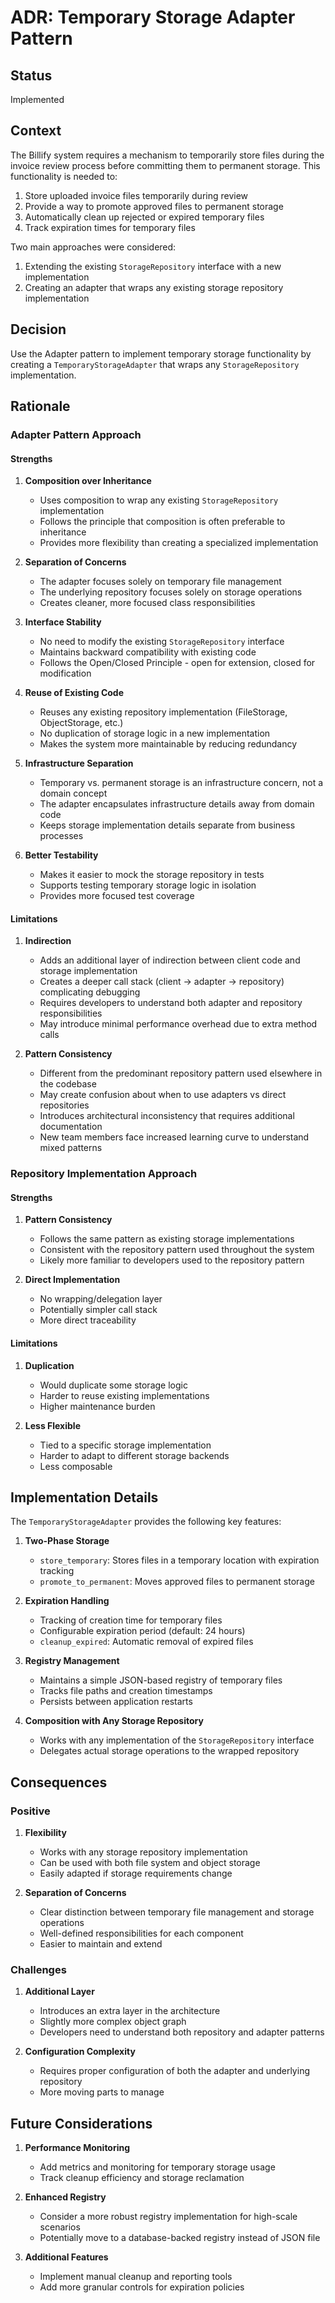 # ADR: Temporary Storage Adapter Pattern

## Status
Implemented

## Context
The Billify system requires a mechanism to temporarily store files during the invoice review process before committing them to permanent storage. This functionality is needed to:

1. Store uploaded invoice files temporarily during review
2. Provide a way to promote approved files to permanent storage
3. Automatically clean up rejected or expired temporary files
4. Track expiration times for temporary files

Two main approaches were considered:
1. Extending the existing `StorageRepository` interface with a new implementation
2. Creating an adapter that wraps any existing storage repository implementation

## Decision
Use the Adapter pattern to implement temporary storage functionality by creating a `TemporaryStorageAdapter` that wraps any `StorageRepository` implementation.

## Rationale

### Adapter Pattern Approach

#### Strengths
1. **Composition over Inheritance**
   - Uses composition to wrap any existing `StorageRepository` implementation
   - Follows the principle that composition is often preferable to inheritance
   - Provides more flexibility than creating a specialized implementation

2. **Separation of Concerns**
   - The adapter focuses solely on temporary file management
   - The underlying repository focuses solely on storage operations
   - Creates cleaner, more focused class responsibilities

3. **Interface Stability**
   - No need to modify the existing `StorageRepository` interface
   - Maintains backward compatibility with existing code
   - Follows the Open/Closed Principle - open for extension, closed for modification

4. **Reuse of Existing Code**
   - Reuses any existing repository implementation (FileStorage, ObjectStorage, etc.)
   - No duplication of storage logic in a new implementation
   - Makes the system more maintainable by reducing redundancy

5. **Infrastructure Separation**
   - Temporary vs. permanent storage is an infrastructure concern, not a domain concept
   - The adapter encapsulates infrastructure details away from domain code
   - Keeps storage implementation details separate from business processes

6. **Better Testability**
   - Makes it easier to mock the storage repository in tests
   - Supports testing temporary storage logic in isolation
   - Provides more focused test coverage

#### Limitations
1. **Indirection**
   - Adds an additional layer of indirection between client code and storage implementation
   - Creates a deeper call stack (client → adapter → repository) complicating debugging
   - Requires developers to understand both adapter and repository responsibilities
   - May introduce minimal performance overhead due to extra method calls

2. **Pattern Consistency**
   - Different from the predominant repository pattern used elsewhere in the codebase
   - May create confusion about when to use adapters vs direct repositories
   - Introduces architectural inconsistency that requires additional documentation
   - New team members face increased learning curve to understand mixed patterns

### Repository Implementation Approach

#### Strengths
1. **Pattern Consistency**
   - Follows the same pattern as existing storage implementations
   - Consistent with the repository pattern used throughout the system
   - Likely more familiar to developers used to the repository pattern

2. **Direct Implementation**
   - No wrapping/delegation layer
   - Potentially simpler call stack
   - More direct traceability

#### Limitations
1. **Duplication**
   - Would duplicate some storage logic
   - Harder to reuse existing implementations
   - Higher maintenance burden

2. **Less Flexible**
   - Tied to a specific storage implementation
   - Harder to adapt to different storage backends
   - Less composable

## Implementation Details

The `TemporaryStorageAdapter` provides the following key features:

1. **Two-Phase Storage**
   - `store_temporary`: Stores files in a temporary location with expiration tracking
   - `promote_to_permanent`: Moves approved files to permanent storage

2. **Expiration Handling**
   - Tracking of creation time for temporary files
   - Configurable expiration period (default: 24 hours)
   - `cleanup_expired`: Automatic removal of expired files

3. **Registry Management**
   - Maintains a simple JSON-based registry of temporary files
   - Tracks file paths and creation timestamps
   - Persists between application restarts

4. **Composition with Any Storage Repository**
   - Works with any implementation of the `StorageRepository` interface
   - Delegates actual storage operations to the wrapped repository

## Consequences

### Positive
1. **Flexibility**
   - Works with any storage repository implementation
   - Can be used with both file system and object storage
   - Easily adapted if storage requirements change

2. **Separation of Concerns**
   - Clear distinction between temporary file management and storage operations
   - Well-defined responsibilities for each component
   - Easier to maintain and extend

### Challenges
1. **Additional Layer**
   - Introduces an extra layer in the architecture
   - Slightly more complex object graph
   - Developers need to understand both repository and adapter patterns

2. **Configuration Complexity**
   - Requires proper configuration of both the adapter and underlying repository
   - More moving parts to manage

## Future Considerations
1. **Performance Monitoring**
   - Add metrics and monitoring for temporary storage usage
   - Track cleanup efficiency and storage reclamation

2. **Enhanced Registry**
   - Consider a more robust registry implementation for high-scale scenarios
   - Potentially move to a database-backed registry instead of JSON file

3. **Additional Features**
   - Implement manual cleanup and reporting tools
   - Add more granular controls for expiration policies 